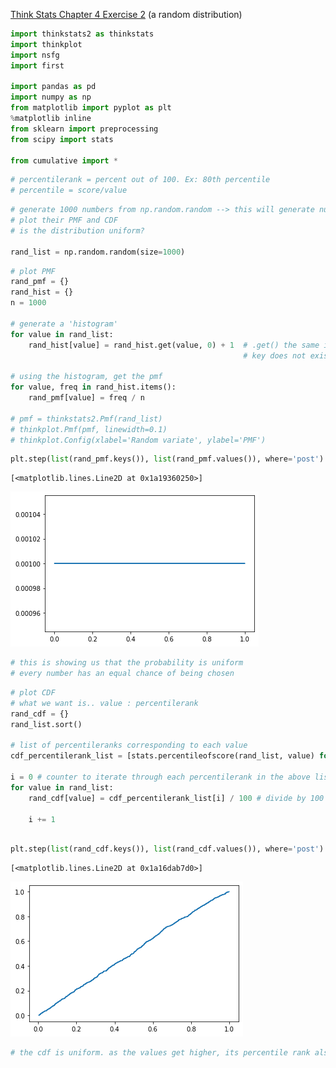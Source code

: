 [Think Stats Chapter 4 Exercise 2](http://greenteapress.com/thinkstats2/html/thinkstats2005.html#toc41) (a random distribution)



```python
import thinkstats2 as thinkstats
import thinkplot
import nsfg
import first

import pandas as pd
import numpy as np
from matplotlib import pyplot as plt 
%matplotlib inline
from sklearn import preprocessing
from scipy import stats 

from cumulative import *
```


```python
# percentilerank = percent out of 100. Ex: 80th percentile
# percentile = score/value
```


```python
# generate 1000 numbers from np.random.random --> this will generate numbers between 0 and 1
# plot their PMF and CDF
# is the distribution uniform?

rand_list = np.random.random(size=1000)
```


```python
# plot PMF
rand_pmf = {}
rand_hist = {}
n = 1000 

# generate a 'histogram'
for value in rand_list:
    rand_hist[value] = rand_hist.get(value, 0) + 1  # .get() the same is dict[key] except that if the 
                                                    # key does not exist, the output is None

# using the histogram, get the pmf
for value, freq in rand_hist.items():
    rand_pmf[value] = freq / n
    
# pmf = thinkstats2.Pmf(rand_list)
# thinkplot.Pmf(pmf, linewidth=0.1)
# thinkplot.Config(xlabel='Random variate', ylabel='PMF')
```


```python
plt.step(list(rand_pmf.keys()), list(rand_pmf.values()), where='post')
```




    [<matplotlib.lines.Line2D at 0x1a19360250>]




![png](https://github.com/adrianrlaus/dsp/blob/master/lessons/statistics/Think%20Stats%20Chapter%204%20Exercise%202/output_5_1.png)



```python
# this is showing us that the probability is uniform
# every number has an equal chance of being chosen
```


```python
# plot CDF
# what we want is.. value : percentilerank
rand_cdf = {}
rand_list.sort()

# list of percentileranks corresponding to each value
cdf_percentilerank_list = [stats.percentileofscore(rand_list, value) for value in rand_list] 

i = 0 # counter to iterate through each percentilerank in the above list
for value in rand_list:
    rand_cdf[value] = cdf_percentilerank_list[i] / 100 # divide by 100 to get the range fomr 0 to 1
    
    i += 1
    
```


```python
plt.step(list(rand_cdf.keys()), list(rand_cdf.values()), where='post')
```




    [<matplotlib.lines.Line2D at 0x1a16dab7d0>]




![png](https://github.com/adrianrlaus/dsp/blob/master/lessons/statistics/Think%20Stats%20Chapter%204%20Exercise%202/output_9_1.png)



```python
# the cdf is uniform. as the values get higher, its percentile rank also increases
```
